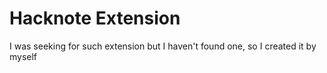 # Hacknote Extension 

I was seeking for such extension but I haven't found one, so I created it by myself
